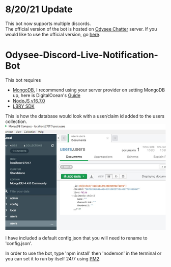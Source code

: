 # 8/20/21 Update
This bot now supports multiple discords.  
The official version of the bot is hosted on [Odysee Chatter](https://www.odysee-chatter.com) server.
If you would like to use the official version, go [here](https://odysee-chatter.com/odysee_live_bot).

# Odysee-Discord-Live-Notification-Bot

This bot requires
- [MongoDB](https://docs.mongodb.com/manual/administration/install-community/), I recommend using your server provider on setting MongoDB up, here is DigitalOcean's [Guide](https://www.digitalocean.com/community/tutorials/how-to-install-mongodb-on-ubuntu-18-04-source)  
- [NodeJS v16.7.0](https://nodejs.org/en/download/current/)
- [LBRY SDK](https://github.com/lbryio/lbry-sdk)

This is how the database would look with a user/claim id added to the users collection.  
![users collection](mongodb.jpg)

I have included a default config.json that you will need to rename to 'config.json'.

In order to use the bot, type 'npm install' then 'nodemon' in the terminal or you can set it to run by itself 24/7 using [PM2](https://www.npmjs.com/package/pm2).